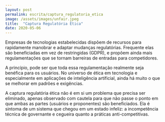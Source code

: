 ```yaml
---
layout: post
permalink: escrita/captura_regulatoria_etica
image: /assets/images/unfair.jpeg
title:  "Captura Regulatória Ética"
date: 2020-05-06
---
```


Empresas de tecnologias estabelecidas dispõem de recursos para rapidamente
manobrar e adaptar mudanças regulatórias. Frequente elas são beneficiadas em vez
de restringidas (GDPR), e propõem ainda mais regulamentações que se tornam
barreiras de entradas para competidores.

A princípio, pode ser que toda essa regulamentação realmente seja benéfica para
os usuários. No universo de ética em tecnologia e especialmente em aplicações de
inteligência artificial, ainda há muito o que se melhorar em padrões e
exigências.

A captura regulatória ética não é em si um problema que precisa ser eliminado,
apenas observado com cautela para que não passe o ponto em que ambas as partes
(usuários e proponentes) são beneficiados. Ela é sintoma de um sistema que
chegou em um estado infeliz: a incompetência técnica de governante e cegueira
quanto a práticas anti-competitivas.

